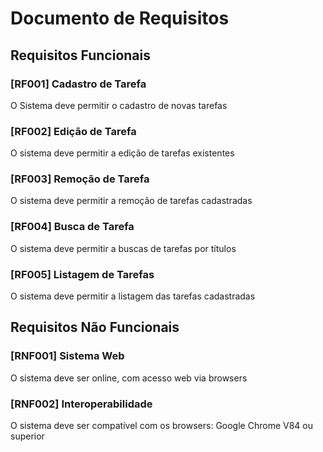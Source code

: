 # Documento de Requisitos

## Requisitos Funcionais

 ### [RF001] Cadastro de Tarefa
 O Sistema deve permitir o cadastro de novas tarefas

 ### [RF002] Edição de Tarefa
 O sistema deve permitir a edição de tarefas existentes

 ### [RF003] Remoção de Tarefa
O sistema deve permitir a remoção de tarefas cadastradas

 ### [RF004] Busca de Tarefa
O sistema deve permitir a  buscas de tarefas por títulos 

### [RF005] Listagem de Tarefas
O sistema deve permitir a listagem das tarefas cadastradas



## Requisitos Não Funcionais

### [RNF001] Sistema Web
O sistema deve ser online, com acesso web via browsers

### [RNF002] Interoperabilidade
O sistema deve ser compatível com os browsers: 
Google Chrome V84 ou superior